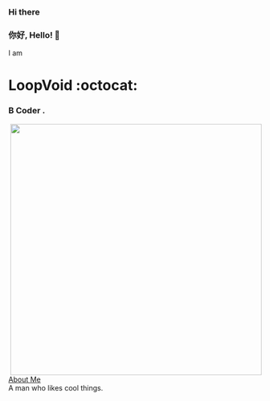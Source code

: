 ### Hi there 
### 你好, Hello! 👋<br>
I am </br>
# LoopVoid :octocat:</br>
### B Coder .</br>
<img align='right' src="https://media.giphy.com/media/kiBcwEXegBTACmVOnE/giphy.gif" width="500">

<u>About Me</u></br>
A man who likes cool things. </br>



<!--
**loopvoid/loopvoid** is a ✨ _special_ ✨ repository because its `README.md` (this file) appears on your GitHub profile.

Here are some ideas to get you started:

- 🔭 I’m currently working on ...
- 🌱 I’m currently learning ...
- 👯 I’m looking to collaborate on ...
- 🤔 I’m looking for help with ...
- 💬 Ask me about ...
- 📫 How to reach me: ...
- 😄 Pronouns: ...
- ⚡ Fun fact: ...
-->
